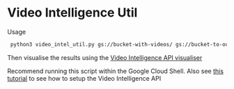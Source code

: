 # Video Intelligence Util

Usage
```bash
 python3 video_intel_util.py gs://bucket-with-videos/ gs://bucket-to-output-json/output your-service-account-192891249528.json 
```

Then visualise the results using the [Video Intelligence API visualiser](https://github.com/ZackAkil/video-intelligence-api-visualiser)

Recommend running this script within the Google Cloud Shell. Also see [this tutorial](https://cloud.google.com/video-intelligence/docs/quickstart?utm_source=ext&utm_medium=partner&utm_campaign=CDR_zac_aiml_vid_intel_demo_interactive%20demo_060221&utm_content=-) to see how to setup the Video Intelligence API 
